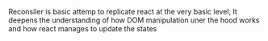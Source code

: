 Reconsiler is basic attemp to replicate react at the very basic level, It deepens the understanding of how DOM manipulation uner the hood works and how react manages to update the states